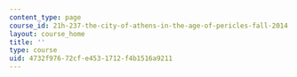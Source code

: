 ```yaml
---
content_type: page
course_id: 21h-237-the-city-of-athens-in-the-age-of-pericles-fall-2014
layout: course_home
title: ''
type: course
uid: 4732f976-72cf-e453-1712-f4b1516a9211
---
```

